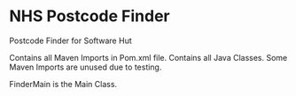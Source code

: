 # NHS Postcode Finder
Postcode Finder for Software Hut

Contains all Maven Imports in Pom.xml file.
Contains all Java Classes.
Some Maven Imports are unused due to testing.

FinderMain is the Main Class.
